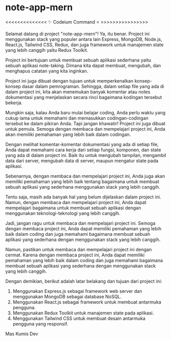 # note-app-mern

<<<<<<<<<<<<<< ✨ Codeium Command ⭐ >>>>>>>>>>>>>>>>

Selamat datang di project "note-app-mern"!
Ya, itu benar. Project ini menggunakan stack yang populer antara lain Express, MongoDB, Node.js, React.js, Tailwind CSS, Redux, dan juga framework untuk manajemen state yang lebih canggih yaitu Redux Toolkit.

Project ini bertujuan untuk membuat sebuah aplikasi sederhana yaitu sebuah aplikasi note-taking. Dimana kita dapat membuat, mengubah, dan menghapus catatan yang kita inginkan.

Project ini juga dibuat dengan tujuan untuk memperkenalkan konsep-konsep dasar dalam pemrograman. Sehingga, dalam setiap file yang ada di dalam project ini, kita akan menemukan banyak komentar atau notes dokumentasi yang menjelaskan secara rinci bagaimana kodingan tersebut bekerja.

Mungkin saja, kalau Anda baru mulai belajar coding, Anda perlu waktu yang cukup lama untuk memahami dan memasukkan codingan-codingan tersebut ke dalam pikiran Anda. Tapi jangan khawatir! Project ini juga dibuat untuk pemula. Semoga dengan membaca dan mempelajari project ini, Anda akan memiliki pemahaman yang lebih baik dalam codingan.

Dengan melihat komentar-komentar dokumentasi yang ada di setiap file, Anda dapat memahami cara kerja dari setiap fungsi, komponen, dan state yang ada di dalam project ini. Baik itu untuk mengubah tampilan, mengambil data dari server, mengubah data di server, maupun mengatur state pada aplikasi.

Sebenarnya, dengan membaca dan mempelajari project ini, Anda juga akan memiliki pemahaman yang lebih baik tentang bagaimana untuk membuat sebuah aplikasi yang sederhana menggunakan stack yang lebih canggih.

Tentu saja, masih ada banyak hal yang belum dijelaskan dalam project ini. Namun, dengan membaca dan mempelajari project ini, Anda dapat mempelajari bagaimana untuk membuat sebuah aplikasi dengan menggunakan teknologi-teknologi yang lebih canggih.

Jadi, jangan ragu untuk membaca dan mempelajari project ini. Semoga dengan membaca project ini, Anda dapat memiliki pemahaman yang lebih baik dalam coding dan juga memahami bagaimana membuat sebuah aplikasi yang sederhana dengan menggunakan stack yang lebih canggih.

Namun, pastikan untuk membaca dan mempelajari project ini dengan cermat. Karena dengan membaca project ini, Anda dapat memiliki pemahaman yang lebih baik dalam coding dan juga memahami bagaimana membuat sebuah aplikasi yang sederhana dengan menggunakan stack yang lebih canggih.

Dengan demikian, berikut adalah latar belakang dan tujuan dari project ini:

1. Menggunakan Express.js sebagai framework web server dan menggunakan MongoDB sebagai database NoSQL.
2. Menggunakan React.js sebagai framework untuk membuat antarmuka pengguna.
3. Menggunakan Redux Toolkit untuk manajemen state pada aplikasi.
4. Menggunakan Tailwind CSS untuk membuat desain antarmuka pengguna yang responsif.

Mas Kumis Dev
